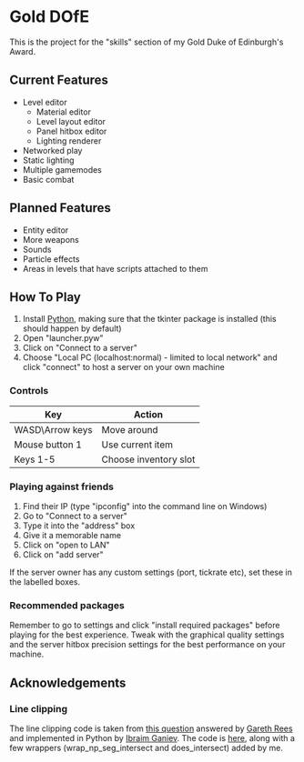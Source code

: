 # Gold DOfE
This is the project for the "skills" section of my Gold Duke of Edinburgh's Award.

## Current Features
* Level editor
  * Material editor
  * Level layout editor
  * Panel hitbox editor
  * Lighting renderer
* Networked play
* Static lighting
* Multiple gamemodes
* Basic combat

## Planned Features
* Entity editor
* More weapons
* Sounds
* Particle effects
* Areas in levels that have scripts attached to them

## How To Play
1. Install [Python](https://www.python.org/), making sure that the tkinter package is installed (this should happen by default)
2. Open "launcher.pyw"
3. Click on "Connect to a server"
4. Choose "Local PC (localhost:normal) - limited to local network" and click "connect" to host a server on your own machine

### Controls
|Key            |Action               |
|---            |---                  |
|WASD\Arrow keys|Move around          |
|Mouse button 1 |Use current item     |
|Keys 1-5       |Choose inventory slot|

### Playing against friends
1. Find their IP (type "ipconfig" into the command line on Windows)
2. Go to "Connect to a server"
3. Type it into the "address" box
4. Give it a memorable name
5. Click on "open to LAN"
6. Click on "add server"

If the server owner has any custom settings (port, tickrate etc), set these in the labelled boxes.

### Recommended packages
Remember to go to settings and click "install required packages" before playing for the best experience. Tweak with the graphical quality settings and the server hitbox precision settings for the best performance on your machine.

## Acknowledgements
### Line clipping
The line clipping code is taken from [this question](https://stackoverflow.com/questions/563198/how-do-you-detect-where-two-line-segments-intersect/565282#565282) answered by [Gareth Rees](https://stackoverflow.com/users/68063/gareth-rees) and implemented in Python by [Ibraim Ganiev](https://stackoverflow.com/users/1030820/ibraim-ganiev). The code is [here](modules/lineintersection.py), along with a few wrappers (wrap_np_seg_intersect and does_intersect) added by me.
